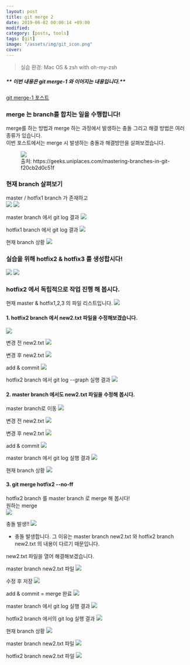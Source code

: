 ```yaml
---
layout: post
title: git merge 2
date: 2019-06-02 00:00:14 +09:00
modified: 
category: [posts, tools]
tags: [git]
image: "/assets/img/git_icon.png"
cover: 
---
```


>실습 환경: Mac OS & zsh with oh-my-zsh

##### ** 이번 내용은 git merge-1 와 이어지는 내용입니다.** 
[git merge-1 포스트](https://sujinlee.dev/git/git-merge-1/)

### merge 는 branch를 합치는 일을 수행합니다!<br>

merge를 하는 방법과 merge 하는 과정에서 발생하는 충돌 그리고 해결 방법은 여러 종류가 있습니다. <br>
이번 포스트에서는 merge 시 발생하는 충돌과 해결방안을 살펴보겠습니다.<br>

<figure>
<img src="https://github.com/krispediadot/krispediadot.github.io/blob/master/_posts/dev/git/2019-06-02-git-merge/git_merge_1.png?raw=true">
<figcaption>출처: https://geeks.uniplaces.com/mastering-branches-in-git-f20cb2d0c51f</figcaption>
</figure>

### 현재 branch 살펴보기
master / hotfix1 branch 가 존재하고<br>
![](https://github.com/krispediadot/krispediadot.github.io/blob/master/_posts/dev/git/2019-06-02-git-merge/git_merge_30.png?raw=true)
![](https://github.com/krispediadot/krispediadot.github.io/blob/master/_posts/dev/git/2019-06-02-git-merge/git_merge_31.png?raw=true)

master branch 에서 git log 결과
![](https://github.com/krispediadot/krispediadot.github.io/blob/master/_posts/dev/git/2019-06-02-git-merge/git_merge_32.png?raw=true)

hotfix1 branch 에서 git log 결과
![](https://github.com/krispediadot/krispediadot.github.io/blob/master/_posts/dev/git/2019-06-02-git-merge/git_merge_33.png?raw=true)

현재 branch 상황
![](https://github.com/krispediadot/krispediadot.github.io/blob/master/_posts/dev/git/2019-06-02-git-merge/git_merge_34.png?raw=true)

### 실습을 위해 hotfix2 & hotfix3 를 생성합시다! 
![](https://github.com/krispediadot/krispediadot.github.io/blob/master/_posts/dev/git/2019-06-02-git-merge/git_merge_35.png?raw=true)
![](https://github.com/krispediadot/krispediadot.github.io/blob/master/_posts/dev/git/2019-06-02-git-merge/git_merge_36.png?raw=true)

### hotfix2 에서 독립적으로 작업 진행 해 봅시다.
현재 master & hotfix1,2,3 의 파일 리스트입니다. 
![](https://github.com/krispediadot/krispediadot.github.io/blob/master/_posts/dev/git/2019-06-02-git-merge/git_merge_37.png?raw=true)

#### 1. hotfix2 branch 에서 new2.txt 파일을 수정해보겠습니다.
![](https://github.com/krispediadot/krispediadot.github.io/blob/master/_posts/dev/git/2019-06-02-git-merge/git_merge_38.png?raw=true)

변경 전 new2.txt
![](https://github.com/krispediadot/krispediadot.github.io/blob/master/_posts/dev/git/2019-06-02-git-merge/git_merge_39.png?raw=true)

변경 후 new2.txt
![](https://github.com/krispediadot/krispediadot.github.io/blob/master/_posts/dev/git/2019-06-02-git-merge/git_merge_40.png?raw=true)

add & commit 
![](https://github.com/krispediadot/krispediadot.github.io/blob/master/_posts/dev/git/2019-06-02-git-merge/git_merge_41.png?raw=true)

hotfix2 branch 에서 git log --graph 실행 결과
![](https://github.com/krispediadot/krispediadot.github.io/blob/master/_posts/dev/git/2019-06-02-git-merge/git_merge_42.png?raw=true)

#### 2. master  branch 에서도 new2.txt 파일을 수정해 봅시다.
master branch로 이동
![](https://github.com/krispediadot/krispediadot.github.io/blob/master/_posts/dev/git/2019-06-02-git-merge/git_merge_43.png?raw=true)

변경 전 new2.txt
![](https://github.com/krispediadot/krispediadot.github.io/blob/master/_posts/dev/git/2019-06-02-git-merge/git_merge_44.png?raw=true)

변경 후 new2.txt
![](https://github.com/krispediadot/krispediadot.github.io/blob/master/_posts/dev/git/2019-06-02-git-merge/git_merge_45.png?raw=true)

add & commit
![](https://github.com/krispediadot/krispediadot.github.io/blob/master/_posts/dev/git/2019-06-02-git-merge/git_merge_46.png?raw=true)

master branch 에서 git log 실행 결과
![](https://github.com/krispediadot/krispediadot.github.io/blob/master/_posts/dev/git/2019-06-02-git-merge/git_merge_47.png?raw=true)

현재 branch 상황
![](https://github.com/krispediadot/krispediadot.github.io/blob/master/_posts/dev/git/2019-06-02-git-merge/git_merge_48.png?raw=true)

#### 3.  git merge hotfix2 --no-ff
hotfix2 branch 를 master branch 로 merge 해 봅시다! <br>
원하는 merge<br>
![](https://github.com/krispediadot/krispediadot.github.io/blob/master/_posts/dev/git/2019-06-02-git-merge/git_merge_49.png?raw=true)

충돌 발생!!
![](https://github.com/krispediadot/krispediadot.github.io/blob/master/_posts/dev/git/2019-06-02-git-merge/git_merge_50.png?raw=true)


- 충돌 발생합니다. 
    그 이유는 master branch new2.txt 와 hotfix2 branch new2.txt 의 내용이 다르기 때문입니다. 

new2.txt 파일을 열어 해결해보겠습니다.<br>

master branch new2.txt 파일
![](https://github.com/krispediadot/krispediadot.github.io/blob/master/_posts/dev/git/2019-06-02-git-merge/git_merge_51.png?raw=true)

수정 후 저장
![](https://github.com/krispediadot/krispediadot.github.io/blob/master/_posts/dev/git/2019-06-02-git-merge/git_merge_52.png?raw=true)

add & commit = merge 완료
![](https://github.com/krispediadot/krispediadot.github.io/blob/master/_posts/dev/git/2019-06-02-git-merge/git_merge_53.png?raw=true)

master branch 에서 git log 실행 결과
![](https://github.com/krispediadot/krispediadot.github.io/blob/master/_posts/dev/git/2019-06-02-git-merge/git_merge_54.png?raw=true)

hotfix2 branch 에서의 git log 실행 결과
![](https://github.com/krispediadot/krispediadot.github.io/blob/master/_posts/dev/git/2019-06-02-git-merge/git_merge_55.png?raw=true)

현재 branch 상황
![](https://github.com/krispediadot/krispediadot.github.io/blob/master/_posts/dev/git/2019-06-02-git-merge/git_merge_56.png?raw=true)

master branch new2.txt 파일
![](https://github.com/krispediadot/krispediadot.github.io/blob/master/_posts/dev/git/2019-06-02-git-merge/git_merge_57.png?raw=true)

hotfix2 branch new2.txt 파일
![](https://github.com/krispediadot/krispediadot.github.io/blob/master/_posts/dev/git/2019-06-02-git-merge/git_merge_58.png?raw=true)

